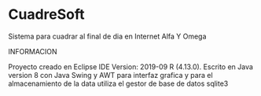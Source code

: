 # CuadreSoft
Sistema para cuadrar al final de dia en Internet Alfa Y Omega

INFORMACION

Proyecto creado en Eclipse IDE Version: 2019-09 R (4.13.0).
Escrito en Java version 8 con Java Swing y AWT para interfaz grafica
y para el almacenamiento de la data utiliza el gestor de base de datos sqlite3
